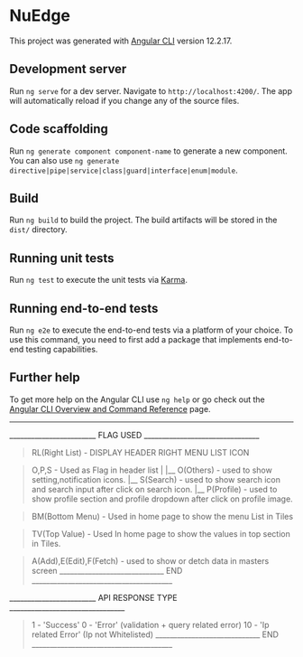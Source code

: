 # NuEdge

This project was generated with [Angular CLI](https://github.com/angular/angular-cli) version 12.2.17.

## Development server

Run `ng serve` for a dev server. Navigate to `http://localhost:4200/`. The app will automatically reload if you change any of the source files.

## Code scaffolding

Run `ng generate component component-name` to generate a new component. You can also use `ng generate directive|pipe|service|class|guard|interface|enum|module`.

## Build

Run `ng build` to build the project. The build artifacts will be stored in the `dist/` directory.

## Running unit tests

Run `ng test` to execute the unit tests via [Karma](https://karma-runner.github.io).

## Running end-to-end tests

Run `ng e2e` to execute the end-to-end tests via a platform of your choice. To use this command, you need to first add a package that implements end-to-end testing capabilities.

## Further help

To get more help on the Angular CLI use `ng help` or go check out the [Angular CLI Overview and Command Reference](https://angular.io/cli) page.



---------------------------------------------------------------------
________________________  FLAG USED  ________________________________

>   RL(Right List) - DISPLAY HEADER RIGHT MENU LIST ICON

>   O,P,S - Used as Flag in header list
        |
        |__  O(Others) - used to show setting,notification icons.
        |__  S(Search) - used to show search icon and search input after click on search icon.
        |__  P(Profile) - used to show profile section and profile dropdown after click on profile image.

>   BM(Bottom Menu) - Used in home page to show the menu List in Tiles

>   TV(Top Value) - Used In home page to show the values in top section in Tiles. 

>   A(Add),E(Edit),F(Fetch) - used to show or detch data in masters screen
_____________________________ END _______________________________________


________________________  API RESPONSE TYPE  ________________________________
>   1 - 'Success'
>   0 - 'Error' (validation + query related error)
>   10 - 'Ip related Error' (Ip  not Whitelisted)
_____________________________ END _______________________________________
